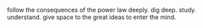 follow the consequences of the power law deeply. dig deep. study. understand. give space to the great ideas to enter the mind.